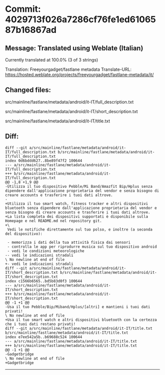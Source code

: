 # Commit: 4029713f026a7286cf76fe1ed6106587b16867ad
## Message: Translated using Weblate (Italian)

Currently translated at 100.0% (3 of 3 strings)

Translation: Freeyourgadget/fastlane metadata
Translate-URL: https://hosted.weblate.org/projects/freeyourgadget/fastlane-metadata/it/
## Changed files:
src/mainline/fastlane/metadata/android/it-IT/full_description.txt

src/mainline/fastlane/metadata/android/it-IT/short_description.txt

src/mainline/fastlane/metadata/android/it-IT/title.txt

## Diff:
```
diff --git a/src/mainline/fastlane/metadata/android/it-IT/full_description.txt b/src/mainline/fastlane/metadata/android/it-IT/full_description.txt
index 0d6bddd627..8be89f47f2 100644
--- a/src/mainline/fastlane/metadata/android/it-IT/full_description.txt
+++ b/src/mainline/fastlane/metadata/android/it-IT/full_description.txt
@@ -1,8 +1,9 @@
-Utilizza il tuo dispositivo Pebble/Mi Band/Amazfit Bip/Hplus senza dipendere dall'applicazione proprietaria del vendor e senza bisogno di creare accounts e trasferire i tuoi dati altrove.
-
+Utilizza il tuo smart watch, fitness tracker e altri dispositivi bluetooth senza dipendere dall'applicazione proprietaria del vendor e senza bisogno di creare accounts e trasferire i tuoi dati altrove.
+La lista completa dei dispositivi supportati è disponibile sulla Homepage e nel README.md nel repository git.
+\
 Vedi le notifiche direttamente sul tuo polso, e inoltre (a seconda del dispositivo):
 
 - memorizza i dati della tua attività fisica dai sensori
 - controlla le app per riprodurre musica sul tuo dispositivo android
 - vedi le condizioni meteorologiche
-- vedi le indicazioni stradali
\ No newline at end of file
+- vedi le indicazioni stradali
diff --git a/src/mainline/fastlane/metadata/android/it-IT/short_description.txt b/src/mainline/fastlane/metadata/android/it-IT/short_description.txt
index c1566b6565..bd5b83d0f3 100644
--- a/src/mainline/fastlane/metadata/android/it-IT/short_description.txt
+++ b/src/mainline/fastlane/metadata/android/it-IT/short_description.txt
@@ -1 +1 @@
-Usa il tuo Pebble/Bip/Miband/Hplus/[altri] e mantieni i tuoi dati privati!
\ No newline at end of file
+Usa il tuo smart watch e altri dispositivi bluetooth con la certezza che i tuoi dati restano privati!
diff --git a/src/mainline/fastlane/metadata/android/it-IT/title.txt b/src/mainline/fastlane/metadata/android/it-IT/title.txt
index e7ee542a5b..b69688c524 100644
--- a/src/mainline/fastlane/metadata/android/it-IT/title.txt
+++ b/src/mainline/fastlane/metadata/android/it-IT/title.txt
@@ -1 +1 @@
-Gadgetbridge
\ No newline at end of file
+Gadgetbridge
```
-----------------------------------
